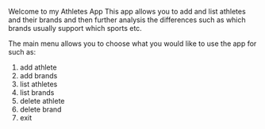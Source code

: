 Welcome to my Athletes App 
This app allows you to add and list athletes and their brands and then further analysis the differences such as which brands usually support which sports etc.

The main menu allows you to choose what you would like to use the app for such as:

1. add athlete
2. add brands
3. list athletes
4. list brands
5. delete athlete
6. delete brand
0. exit
